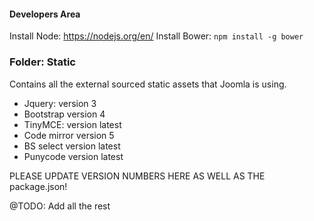 #### Developers Area

Install Node:  https://nodejs.org/en/
Install Bower: `npm install -g bower`

### Folder: Static

Contains all the external sourced static assets that Joomla is using.

- Jquery:       version     3
- Bootstrap     version     4
- TinyMCE:      version     latest
- Code mirror   version     5
- BS select     version     latest
- Punycode      version     latest


PLEASE UPDATE VERSION NUMBERS HERE AS WELL AS THE package.json!

@TODO: Add all the rest
